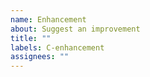 ```yaml
---
name: Enhancement
about: Suggest an improvement
title: ""
labels: C-enhancement
assignees: ""
---
```


<!--
Your enhancement may already be reported!
Please search on the issue tracker before creating a new issue.
If this is an idea for a feature, please open an "Idea" Discussion instead.
-->

